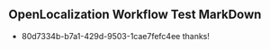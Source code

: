 ## OpenLocalization Workflow Test MarkDown
* 80d7334b-b7a1-429d-9503-1cae7fefc4ee 
thanks!<!--HONumber=Mar16_HO2-->
